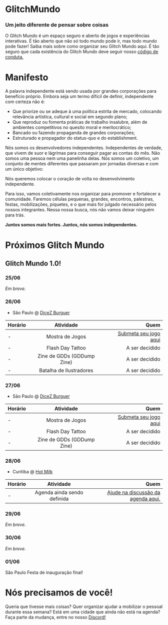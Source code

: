 # GlitchMundo
### Um jeito diferente de pensar sobre coisas

O Glitch Mundo é um espaço seguro e aberto de jogos e experiências interativas. É tão aberto que não só todo mundo pode ir, mas todo mundo pode fazer! Saiba mais sobre como organizar seu Glitch Mundo aqui. É tão seguro que cada existência do Glitch Mundo deve seguir nosso [código de conduta.](código-de-conduta)

# Manifesto

A palavra independente está sendo usada por grandes corporações para benefício próprio. Embora seja um termo difícil de definir, independente com certeza não é:

- Que priorize ou se adeque à uma política estrita de mercado, colocando relevância artística, cultural e social em segundo plano;
- Que reproduz ou fomenta práticas de trabalho insalubre, além de ambientes competitivos no quesito moral e meritocrático;
- Bancado ou fazendo propaganda de grandes corporações;
- Estruturado e propagador do status-quo e do establishment. 

Nós somos os desenvolvedores independentes. Independentes de verdade, que vivem de suor e lágrimas para conseguir pagar as contas do mês. Não somos uma pessoa nem uma panelinha delas. Nós somos um coletivo, um conjunto de mentes diferentes que passaram por jornadas diversas e com um único objetivo:

Nós queremos colocar o coração de volta no desenvolvimento independente. 

Para isso, vamos coletivamente nos organizar para promover e fortalecer a comunidade. Faremos células pequenas, grandes, encontros, palestras, festas, mobilizações, piquetes, e o que mais for julgado necessário pelos nossos integrantes. Nessa nossa busca, nós não vamos deixar ninguém para trás.

**Juntos somos mais fortes. Juntos, nós somos independentes.**

# Próximos Glitch Mundo
## Glitch Mundo 1.0!
### 25/06
_Em breve._

### 26/06
- São Paulo @ [DiceZ Burguer](https://www.google.com.br/maps/place/DiceZ/@-23.54563,-46.69093,15z/data=!4m5!3m4!1s0x0:0xc49edb3ead2ae602!8m2!3d-23.54563!4d-46.69093) 

| Horário       | Atividade     | Quem  |
| ------------- |:-------------:| -----:|
|     -     | Mostra de Jogos | [Submeta seu jogo aqui](https://docs.google.com/forms/d/e/1FAIpQLScCVVhcOAD_iqFnAi_cSIEHOdGwf10ccfDKb3hqn6RuSzxWVg/viewform) |
|     -     | Flash Day Tattoo      |   A ser decidido    |
|     -     | Zine de GDDs (GDDump Zine)      |     A ser decidido     |
|     -     | Batalha de Ilustradores      |     A ser decidido    |


### 27/06
- São Paulo @ [DiceZ Burguer](https://www.google.com.br/maps/place/DiceZ/@-23.54563,-46.69093,15z/data=!4m5!3m4!1s0x0:0xc49edb3ead2ae602!8m2!3d-23.54563!4d-46.69093) 

| Horário       | Atividade     | Quem  |
| ------------- |:-------------:| -----:|
|     -     | Mostra de Jogos | [Submeta seu jogo aqui](https://docs.google.com/forms/d/e/1FAIpQLScCVVhcOAD_iqFnAi_cSIEHOdGwf10ccfDKb3hqn6RuSzxWVg/viewform) |
|     -     | Flash Day Tattoo      |   A ser decidido     |
|     -     | Zine de GDDs (GDDump Zine)      |     A ser decidido     |

### 28/06

- Curitiba @ [Hot Milk](https://www.google.com.br/maps/place/HOTMILK/@-25.4518674,-49.2538922,15z/data=!4m2!3m1!1s0x0:0x280bed912bc03c41?sa=X&ved=0ahUKEwjbw7n8rv7aAhUEGJAKHTjWBrQQ_BIItgEwEQ) 

| Horário       | Atividade     | Quem  |
| ------------- |:-------------:| -----:|
|     -     | Agenda ainda sendo definida | [Ajude na discussão da agenda aqui.](https://docs.google.com/document/d/1zldCaDF8Pob5AuwJR7BCHGzgcjUAE-XTkWD919SU7wA/edit?usp=sharing) |

### 29/06
_Em breve._

### 30/06
_Em breve._

### 01/06
São Paulo
Festa de inauguração final!

# Nós precisamos de você!
Queria que tivesse mais coisas? Quer organizar ajudar a mobilizar o pessoal durante essa semana? Está em uma cidade que ainda não está na agenda? Faça parte da mudança, entre no nosso [Discord!](https://discord.gg/kdM6GPB)

